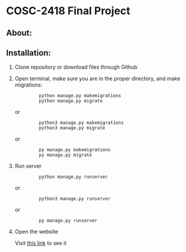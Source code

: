 # COSC-2418 Final Project

## About:

## Installation:

1. Clone repository or download files through Github

2. Open terminal, make sure you are in the proper directory, and make migrations:

                python manage.py makemigrations
                python manage.py migrate

    or

                python3 manage.py makemigrations
                python3 manage.py migrate

    or 

                py manage.py makemigrations
                py manage.py migrate

3. Run server

                python manage.py runserver

    or

                python3 manage.py runserver

    or

                py manage.py runserver

4. Open the website

    Visit [this link](http://127.0.0.1:8000/) to see it